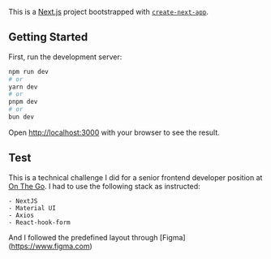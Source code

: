 This is a [Next.js](https://nextjs.org/) project bootstrapped with [`create-next-app`](https://github.com/vercel/next.js/tree/canary/packages/create-next-app).

## Getting Started

First, run the development server:

```bash
npm run dev
# or
yarn dev
# or
pnpm dev
# or
bun dev
```

Open [http://localhost:3000](http://localhost:3000) with your browser to see the result.

## Test

This is a technical challenge I did for a senior frontend developer position at [On The Go](https://www.onthego.com.br). 
I had to use the following stack as instructed:

```
- NextJS
- Material UI
- Axios
- React-hook-form
```

And I followed the predefined layout through [Figma] (https://www.figma.com)
